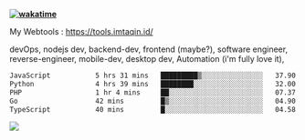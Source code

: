 **[![wakatime](https://wakatime.com/badge/user/87646243-158a-4241-a3cb-668e1fa2dbb8.svg)](https://wakatime.com/@87646243-158a-4241-a3cb-668e1fa2dbb8?style=plastic)**


My Webtools : https://tools.imtaqin.id/


devOps, nodejs dev, backend-dev, frontend (maybe?), software engineer, reverse-engineer, mobile-dev, desktop dev, Automation (i'm fully love it), 

<!--START_SECTION:waka-->

```txt
JavaScript           5 hrs 31 mins   █████████▒░░░░░░░░░░░░░░░   37.90 %
Python               4 hrs 39 mins   ████████░░░░░░░░░░░░░░░░░   32.00 %
PHP                  1 hr 4 mins     ██░░░░░░░░░░░░░░░░░░░░░░░   07.37 %
Go                   42 mins         █▒░░░░░░░░░░░░░░░░░░░░░░░   04.90 %
TypeScript           40 mins         █░░░░░░░░░░░░░░░░░░░░░░░░   04.58 %
```

<!--END_SECTION:waka-->

<img src="https://github-readme-activity-graph-fjqz177.vercel.app/graph?username=fdciabdul&theme=github-dark"/>
